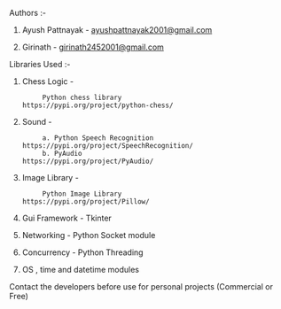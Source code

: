Authors :- 

1. Ayush Pattnayak - ayushpattnayak2001@gmail.com  

2. Girinath - girinath2452001@gmail.com

Libraries Used :-

1. Chess Logic - 

            Python chess library                   https://pypi.org/project/python-chess/

2. Sound - 
   
            a. Python Speech Recognition           https://pypi.org/project/SpeechRecognition/
            b. PyAudio                             https://pypi.org/project/PyAudio/

3. Image Library - 
            
            Python Image Library                   https://pypi.org/project/Pillow/

4. Gui Framework - Tkinter 

5. Networking - Python Socket module 

6. Concurrency - Python Threading  

7. OS , time and datetime modules

Contact the developers before use for personal projects (Commercial or Free)
